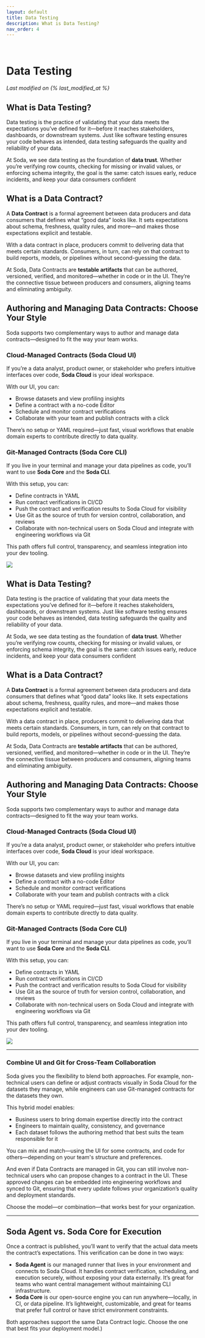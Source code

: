 ```yaml
---
layout: default
title: Data Testing
description: What is Data Testing?
nav_order: 4
---
```


<!-- temporal white space until we fix parent navegation -->
&nbsp;
&nbsp;

# Data Testing

*Last modified on {% last_modified_at %}*

## What is Data Testing?

Data testing is the practice of validating that your data meets the expectations you’ve defined for it—before it reaches stakeholders, dashboards, or downstream systems. Just like software testing ensures your code behaves as intended, data testing safeguards the quality and reliability of your data.

At Soda, we see data testing as the foundation of **data trust**. Whether you’re verifying row counts, checking for missing or invalid values, or enforcing schema integrity, the goal is the same: catch issues early, reduce incidents, and keep your data consumers confident

## What is a Data Contract?

A **Data Contract** is a formal agreement between data producers and data consumers that defines what “good data” looks like. It sets expectations about schema, freshness, quality rules, and more—and makes those expectations explicit and testable.

With a data contract in place, producers commit to delivering data that meets certain standards. Consumers, in turn, can rely on that contract to build reports, models, or pipelines without second-guessing the data.

At Soda, Data Contracts are **testable artifacts** that can be authored, versioned, verified, and monitored—whether in code or in the UI. They’re the connective tissue between producers and consumers, aligning teams and eliminating ambiguity.

## Authoring and Managing Data Contracts: Choose Your Style

Soda supports two complementary ways to author and manage data contracts—designed to fit the way your team works.

### Cloud-Managed Contracts (Soda Cloud UI)

If you’re a data analyst, product owner, or stakeholder who prefers intuitive interfaces over code, **Soda Cloud** is your ideal workspace.

With our UI, you can:

- Browse datasets and view profiling insights
- Define a contract with a no-code Editor
- Schedule and monitor contract verifications
- Collaborate with your team and publish contracts with a click

There’s no setup or YAML required—just fast, visual workflows that enable domain experts to contribute directly to data quality.

### Git-Managed Contracts (Soda Core CLI)

If you live in your terminal and manage your data pipelines as code, you’ll want to use **Soda Core** and the **Soda CLI**.

With this setup, you can:

- Define contracts in YAML
- Run contract verifications in CI/CD
- Push the contract and verification results to Soda Cloud for visibility
- Use Git as the source of truth for version control, collaboration, and reviews
- Collaborate with non-technical users on Soda Cloud and integrate with engineering workflows via Git

This path offers full control, transparency, and seamless integration into your dev tooling.

![](../assets/images/data-contracts-soda.png)

## What is Data Testing?

Data testing is the practice of validating that your data meets the expectations you’ve defined for it—before it reaches stakeholders, dashboards, or downstream systems. Just like software testing ensures your code behaves as intended, data testing safeguards the quality and reliability of your data.

At Soda, we see data testing as the foundation of **data trust**. Whether you’re verifying row counts, checking for missing or invalid values, or enforcing schema integrity, the goal is the same: catch issues early, reduce incidents, and keep your data consumers confident

## What is a Data Contract?

A **Data Contract** is a formal agreement between data producers and data consumers that defines what “good data” looks like. It sets expectations about schema, freshness, quality rules, and more—and makes those expectations explicit and testable.

With a data contract in place, producers commit to delivering data that meets certain standards. Consumers, in turn, can rely on that contract to build reports, models, or pipelines without second-guessing the data.

At Soda, Data Contracts are **testable artifacts** that can be authored, versioned, verified, and monitored—whether in code or in the UI. They’re the connective tissue between producers and consumers, aligning teams and eliminating ambiguity.

## Authoring and Managing Data Contracts: Choose Your Style

Soda supports two complementary ways to author and manage data contracts—designed to fit the way your team works.

### Cloud-Managed Contracts (Soda Cloud UI)

If you’re a data analyst, product owner, or stakeholder who prefers intuitive interfaces over code, **Soda Cloud** is your ideal workspace.

With our UI, you can:

- Browse datasets and view profiling insights
- Define a contract with a no-code Editor
- Schedule and monitor contract verifications
- Collaborate with your team and publish contracts with a click

There’s no setup or YAML required—just fast, visual workflows that enable domain experts to contribute directly to data quality.

### Git-Managed Contracts (Soda Core CLI)

If you live in your terminal and manage your data pipelines as code, you’ll want to use **Soda Core** and the **Soda CLI**.

With this setup, you can:

- Define contracts in YAML
- Run contract verifications in CI/CD
- Push the contract and verification results to Soda Cloud for visibility
- Use Git as the source of truth for version control, collaboration, and reviews
- Collaborate with non-technical users on Soda Cloud and integrate with engineering workflows via Git

This path offers full control, transparency, and seamless integration into your dev tooling.

![](../assets/images/data-contracts-git-manage.png)

---

### Combine UI and Git for Cross-Team Collaboration

Soda gives you the flexibility to blend both approaches. For example, non-technical users can define or adjust contracts visually in Soda Cloud for the datasets they manage, while engineers can use Git-managed contracts for the datasets they own.

This hybrid model enables:

- Business users to bring domain expertise directly into the contract
- Engineers to maintain quality, consistency, and governance
- Each dataset follows the authoring method that best suits the team responsible for it

You can mix and match—using the UI for some contracts, and code for others—depending on your team's structure and preferences.

And even if Data Contracts are managed in Git, you can still involve non-technical users who can propose changes to a contract in the UI. These approved changes can be embedded into engineering workflows and synced to Git, ensuring that every update follows your organization’s quality and deployment standards.

Choose the model—or combination—that works best for your organization.

---

## Soda Agent vs. Soda Core for Execution

Once a contract is published, you’ll want to verify that the actual data meets the contract’s expectations. This verification can be done in two ways:

- **Soda Agent** is our managed runner that lives in your environment and connects to Soda Cloud. It handles contract verification, scheduling, and execution securely, without exposing your data externally. It’s great for teams who want central management without maintaining CLI infrastructure.
- **Soda Core** is our open-source engine you can run anywhere—locally, in CI, or data pipeline. It’s lightweight, customizable, and great for teams that prefer full control or have strict environment constraints.

Both approaches support the same Data Contract logic. Choose the one that best fits your deployment model.)